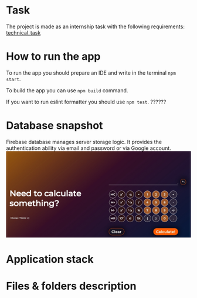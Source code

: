 # Task

The project is made as an internship task with the following requirements:
[technical_task](https://github.com/hannakot62/Innowise-Lab-Internship-Level-1-Clever-to-do-list/blob/main/for_readme/task.pdf)

# How to run the app

To run the app you should prepare an IDE and write in the terminal `npm start`.

To build the app you can use `npm build` command.

If you want to run eslint formatter you should use `npm test`. ??????


# Database snapshot

Firebase database manages server storage logic. 
It provides the authentication ability via email and password or via Google account.
![authentication](https://raw.githubusercontent.com/hannakot62/calculator/main/for_readme/dark.jpg "authentication")


# Application stack


# Files & folders description

